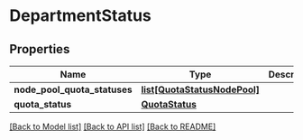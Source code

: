 # DepartmentStatus

## Properties
Name | Type | Description | Notes
------------ | ------------- | ------------- | -------------
**node_pool_quota_statuses** | [**list[QuotaStatusNodePool]**](QuotaStatusNodePool.md) |  | [optional] 
**quota_status** | [**QuotaStatus**](QuotaStatus.md) |  | [optional] 

[[Back to Model list]](../README.md#documentation-for-models) [[Back to API list]](../README.md#documentation-for-api-endpoints) [[Back to README]](../README.md)

